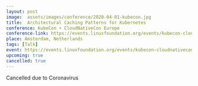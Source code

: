 ```yaml
---
layout: post
image:  assets/images/conference/2020-04-01-kubecon.jpg
title:  Architectural Caching Patterns for Kubernetes
conference: KubeCon + CloudNativeCon Europe
conference-link: https://events.linuxfoundation.org/events/kubecon-cloudnativecon-europe-2020/
place: Amsterdam, Netherlands
tags: [Talk]
event: https://events.linuxfoundation.org/events/kubecon-cloudnativecon-europe-2020/
upcoming: true
cancelled: true
---
```


Cancelled due to Coronavirus